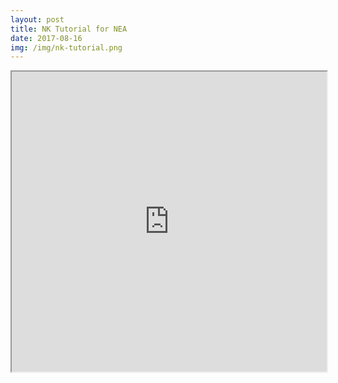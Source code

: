 ```yaml
---
layout: post
title: NK Tutorial for NEA
date: 2017-08-16
img: /img/nk-tutorial.png
---
```


<iframe src="https://michelle-plunkett.com/notebooks/NK-Tutorial.html" width="100%" height="480"></iframe>
